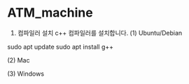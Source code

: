 # ATM_machine

1. 컴파일러 설치
c++ 컴파일러를 설치합니다.
(1) Ubuntu/Debian

sudo apt update
sudo apt install g++

(2) Mac



(3) Windows
